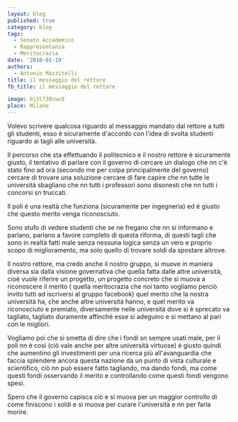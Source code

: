 ```yaml
---
layout: blog
published: true
category: blog
tags:
  - Senato Accademico
  - Rappresentanza
  - Meritocrazia
date: '2010-01-19'
authors:
  - Antonio Mazzitelli
title: il messaggio del rettore
fb_title: il messaggio del rettore

image: bj3l739cwc8
place: Milano
---
```


Volevo scrivere qualcosa riguardo al messaggio mandato dal rettore a tutti gli studenti, esso è sicuramente d'accordo con l'idea di svolta studenti riguardo ai tagli alle università.

Il percorso che sta effettuando il politecnico e il nostro rettore è sicuramente giusto, il tentativo di parlare con il governo di cercare un dialogo che nn c'è stato fino ad ora (secondo me per colpa principalmente del governo) cercare di trovare una soluzione cercare di fare capire che nn tutte le università sbagliano che nn tutti i professori sono disonesti che nn tutti i concorsi sn truccati.

Il poli è una realtà che funziona (sicuramente per ingegneria) ed è giusto che questo merito venga riconosciuto.

Sono stufo di vedere studenti che se ne fregano che nn si informano e parlano, parlano a favore completo di questa riforma, di questi tagli che sono in realtà fatti male senza nessuna logica senza un vero e proprio scopo di miglioramento, ma solo quello di trovare soldi da spostare altrove.

Il nostro rettore, ma credo anche il nostro gruppo, si muove in maniera diversa sia dalla visione governativa che quella fatta dalle altre università, cioè vuole riferire un progetto, un progetto concreto che si muova a riconoscere il merito ( quella meritocrazia che noi tanto vogliamo perciò invito tutti ad iscriversi al gruppo facebook) quel merito che la nostra università ha, che anche altre università hanno, e quel merito va riconosciuto e premiato, diversamente nelle università dove si è sprecato va tagliato, tagliato duramente affinchè esse si adeguino e si mettano al pari con le migliori.

Vogliamo poi che si smetta di dire che i fondi sn sempre usati male, per il poli nn è così (ciò vale anche per altre università virtuose) è giusto quindi che aumentino gli investimenti per una ricerca più all'avanguardia che faccia splendere ancora questa nazione da un punto di vista culturale e scientifico, ciò nn può essere fatto tagliando, ma dando fondi, ma come questi fondi osservando il merito e controllando come questi fondi vengono spesi.

Spero che il governo capisca ciò e si muova per un maggior controllo di come finiscono i soldi e si muova per curare l'università e nn per farla morire.
